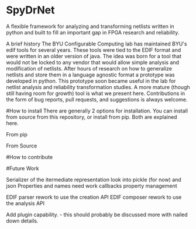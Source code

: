 # SpyDrNet
A flexible framework for analyzing and transforming netlists written in python and built to fill an important gap in FPGA research and reliability.

A brief history
The BYU Configurable Computing lab has maintained BYU's edif tools for several years. These tools were tied to the EDIF format and were written in an older version of java. The idea was born for a tool that would not be locked to any vendor that would allow simple analysis and modification of netlists. After hours of research on how to generalize netlists and store them in a language agnostic format a prototype was developed in python. This prototype soon became useful in the lab for netlist analysis and reliability transformation studies. A more mature (though still having room for growth) tool is what we present here. Contributions in the form of bug reports, pull requests, and suggestions is always welcome.

#How to install
There are generally 2 options for installation. You can install from source from this repository, or install from pip. Both are explained here.

From pip

From Source

#How to contribute

#Future Work

Serializer of the itermediate representation look into pickle (for now) and json
Properties and names need work
callbacks
property management 

EDIF parser rework to use the creation API
EDIF composer rework to use the analysis API

Add plugin capability. - this should probably be discussed more with nailed down details.

